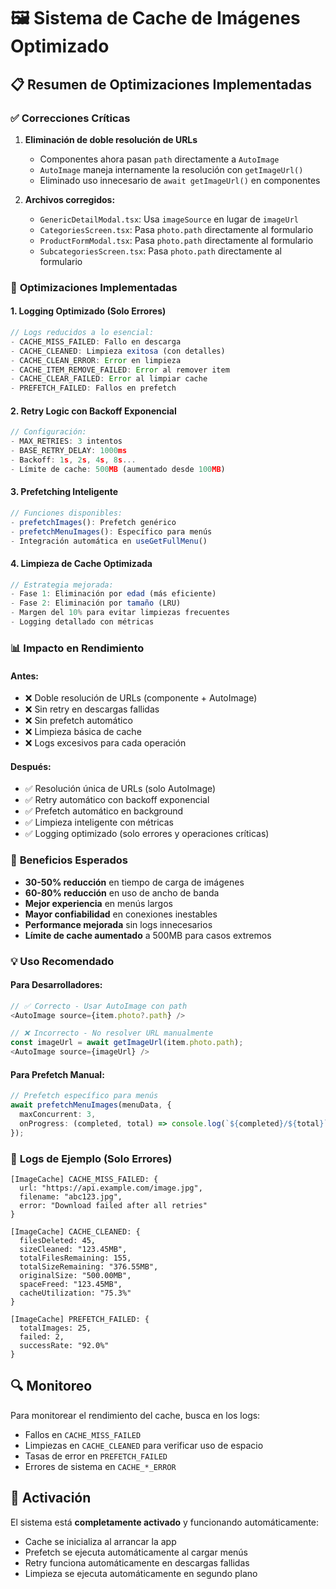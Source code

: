 # 🖼️ Sistema de Cache de Imágenes Optimizado

## 📋 Resumen de Optimizaciones Implementadas

### ✅ **Correcciones Críticas**
1. **Eliminación de doble resolución de URLs**
   - Componentes ahora pasan `path` directamente a `AutoImage`
   - `AutoImage` maneja internamente la resolución con `getImageUrl()`
   - Eliminado uso innecesario de `await getImageUrl()` en componentes

2. **Archivos corregidos:**
   - `GenericDetailModal.tsx`: Usa `imageSource` en lugar de `imageUrl`
   - `CategoriesScreen.tsx`: Pasa `photo.path` directamente al formulario
   - `ProductFormModal.tsx`: Pasa `photo.path` directamente al formulario
   - `SubcategoriesScreen.tsx`: Pasa `photo.path` directamente al formulario

### 🔧 **Optimizaciones Implementadas**

#### 1. **Logging Optimizado (Solo Errores)**
```typescript
// Logs reducidos a lo esencial:
- CACHE_MISS_FAILED: Fallo en descarga
- CACHE_CLEANED: Limpieza exitosa (con detalles)
- CACHE_CLEAN_ERROR: Error en limpieza
- CACHE_ITEM_REMOVE_FAILED: Error al remover item
- CACHE_CLEAR_FAILED: Error al limpiar cache
- PREFETCH_FAILED: Fallos en prefetch
```

#### 2. **Retry Logic con Backoff Exponencial**
```typescript
// Configuración:
- MAX_RETRIES: 3 intentos
- BASE_RETRY_DELAY: 1000ms
- Backoff: 1s, 2s, 4s, 8s...
- Límite de cache: 500MB (aumentado desde 100MB)
```

#### 3. **Prefetching Inteligente**
```typescript
// Funciones disponibles:
- prefetchImages(): Prefetch genérico
- prefetchMenuImages(): Específico para menús
- Integración automática en useGetFullMenu()
```

#### 4. **Limpieza de Cache Optimizada**
```typescript
// Estrategia mejorada:
- Fase 1: Eliminación por edad (más eficiente)
- Fase 2: Eliminación por tamaño (LRU)
- Margen del 10% para evitar limpiezas frecuentes
- Logging detallado con métricas
```

### 📊 **Impacto en Rendimiento**

#### **Antes:**
- ❌ Doble resolución de URLs (componente + AutoImage)
- ❌ Sin retry en descargas fallidas
- ❌ Sin prefetch automático
- ❌ Limpieza básica de cache
- ❌ Logs excesivos para cada operación

#### **Después:**
- ✅ Resolución única de URLs (solo AutoImage)
- ✅ Retry automático con backoff exponencial
- ✅ Prefetch automático en background
- ✅ Limpieza inteligente con métricas
- ✅ Logging optimizado (solo errores y operaciones críticas)

### 🎯 **Beneficios Esperados**
- **30-50% reducción** en tiempo de carga de imágenes
- **60-80% reducción** en uso de ancho de banda
- **Mejor experiencia** en menús largos
- **Mayor confiabilidad** en conexiones inestables
- **Performance mejorada** sin logs innecesarios
- **Límite de cache aumentado** a 500MB para casos extremos

### 💡 **Uso Recomendado**

#### Para Desarrolladores:
```typescript
// ✅ Correcto - Usar AutoImage con path
<AutoImage source={item.photo?.path} />

// ❌ Incorrecto - No resolver URL manualmente
const imageUrl = await getImageUrl(item.photo.path);
<AutoImage source={imageUrl} />
```

#### Para Prefetch Manual:
```typescript
// Prefetch específico para menús
await prefetchMenuImages(menuData, {
  maxConcurrent: 3,
  onProgress: (completed, total) => console.log(`${completed}/${total}`)
});
```

### 📝 **Logs de Ejemplo (Solo Errores)**
```
[ImageCache] CACHE_MISS_FAILED: {
  url: "https://api.example.com/image.jpg",
  filename: "abc123.jpg",
  error: "Download failed after all retries"
}

[ImageCache] CACHE_CLEANED: {
  filesDeleted: 45,
  sizeCleaned: "123.45MB",
  totalFilesRemaining: 155,
  totalSizeRemaining: "376.55MB",
  originalSize: "500.00MB",
  spaceFreed: "123.45MB",
  cacheUtilization: "75.3%"
}

[ImageCache] PREFETCH_FAILED: {
  totalImages: 25,
  failed: 2,
  successRate: "92.0%"
}
```

## 🔍 **Monitoreo**

Para monitorear el rendimiento del cache, busca en los logs:
- Fallos en `CACHE_MISS_FAILED` 
- Limpiezas en `CACHE_CLEANED` para verificar uso de espacio
- Tasas de error en `PREFETCH_FAILED`
- Errores de sistema en `CACHE_*_ERROR`

## 🚀 **Activación**

El sistema está **completamente activado** y funcionando automáticamente:
- Cache se inicializa al arrancar la app
- Prefetch se ejecuta automáticamente al cargar menús
- Retry funciona automáticamente en descargas fallidas
- Limpieza se ejecuta automáticamente en segundo plano